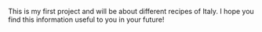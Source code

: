 This is my first project and will be about different recipes of Italy.
I hope you find this information useful to you in your future!
